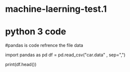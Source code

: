 # machine-laerning-test.1
# python 3 code

#pandas is code refrence the file data 

import pandas as pd
df = pd.read_csv("car.data" , sep=",")

print(df.head())
